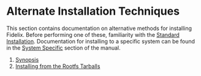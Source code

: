 Alternate Installation Techniques
=================================

This section contains documentation on alternative methods for installing
Fidelix. Before performing one of these, familiarity with the [Standard
Installation](../../getting-started/install.md). Documentation for installing
to a specific system can be found in the [System
Specific](../../system-specific/README.md) section of the manual.

1. [Synopsis](README.md)
2. [Installing from the Rootfs Tarballs](rootfs-tarball.md)

